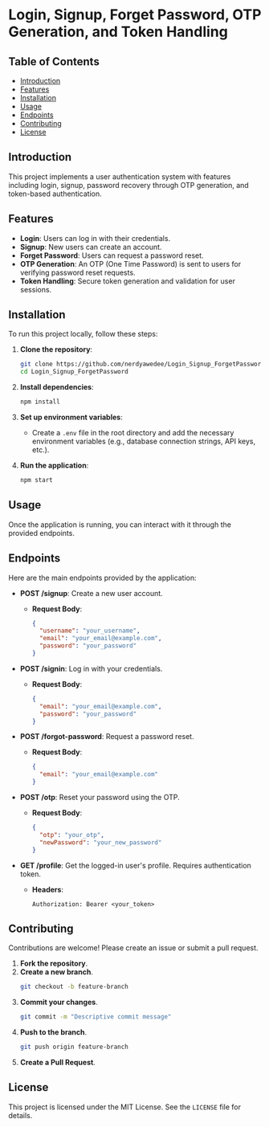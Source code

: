 # Login, Signup, Forget Password, OTP Generation, and Token Handling

## Table of Contents
- [Introduction](#introduction)
- [Features](#features)
- [Installation](#installation)
- [Usage](#usage)
- [Endpoints](#endpoints)
- [Contributing](#contributing)
- [License](#license)

## Introduction
This project implements a user authentication system with features including login, signup, password recovery through OTP generation, and token-based authentication.

## Features
- **Login**: Users can log in with their credentials.
- **Signup**: New users can create an account.
- **Forget Password**: Users can request a password reset.
- **OTP Generation**: An OTP (One Time Password) is sent to users for verifying password reset requests.
- **Token Handling**: Secure token generation and validation for user sessions.

## Installation
To run this project locally, follow these steps:

1. **Clone the repository**:
    ```bash
    git clone https://github.com/nerdyawedee/Login_Signup_ForgetPassword.git
    cd Login_Signup_ForgetPassword
    ```

2. **Install dependencies**:
    ```bash
    npm install
    ```

3. **Set up environment variables**:
    - Create a `.env` file in the root directory and add the necessary environment variables (e.g., database connection strings, API keys, etc.).

4. **Run the application**:
    ```bash
    npm start
    ```

## Usage
Once the application is running, you can interact with it through the provided endpoints.

## Endpoints
Here are the main endpoints provided by the application:

- **POST /signup**: Create a new user account.
    - **Request Body**:
      ```json
      {
        "username": "your_username",
        "email": "your_email@example.com",
        "password": "your_password"
      }
      ```

- **POST /signin**: Log in with your credentials.
    - **Request Body**:
      ```json
      {
        "email": "your_email@example.com",
        "password": "your_password"
      }
      ```

- **POST /forgot-password**: Request a password reset.
    - **Request Body**:
      ```json
      {
        "email": "your_email@example.com"
      }
      ```

- **POST /otp**: Reset your password using the OTP.
    - **Request Body**:
      ```json
      {
        "otp": "your_otp",
        "newPassword": "your_new_password"
      }
      ```

- **GET /profile**: Get the logged-in user's profile. Requires authentication token.
    - **Headers**:
      ```plaintext
      Authorization: Bearer <your_token>
      ```

## Contributing
Contributions are welcome! Please create an issue or submit a pull request.

1. **Fork the repository**.
2. **Create a new branch**.
    ```bash
    git checkout -b feature-branch
    ```
3. **Commit your changes**.
    ```bash
    git commit -m "Descriptive commit message"
    ```
4. **Push to the branch**.
    ```bash
    git push origin feature-branch
    ```
5. **Create a Pull Request**.

## License
This project is licensed under the MIT License. See the `LICENSE` file for details.
